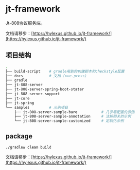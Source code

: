 # jt-framework

Jt-808协议服务端。

文档请移步：[https://hylexus.github.io/jt-framework/](https://hylexus.github.io/jt-framework/)

## 项目结构

```sh
.
├── build-script    # gradle用到的构建脚本和checkstyle配置
├── docs            # 文档 (vue-press)
├── gradle
├── jt-808-server
├── jt-808-server-spring-boot-stater
├── jt-808-server-support
├── jt-core
├── jt-spring
└── samples         # 示例项目
    ├── jt-808-server-sample-bare           # 几乎零配置的示例
    ├── jt-808-server-sample-annotation     # 注解相关的示例
    └── jt-808-server-sample-customized     # 定制化示例
```

## package

```shell script
./gradlew clean build
```

<script src="https://gist.github.com/hylexus/fbd2101575ab1c35bc4f102871da84ca.js"></script>

文档请移步：[https://hylexus.github.io/jt-framework/](https://hylexus.github.io/jt-framework/)
